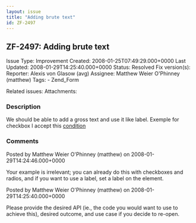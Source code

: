 ```yaml
---
layout: issue
title: "Adding brute text"
id: ZF-2497
---
```


ZF-2497: Adding brute text
--------------------------

 Issue Type: Improvement Created: 2008-01-25T07:49:29.000+0000 Last Updated: 2008-01-29T14:25:40.000+0000 Status: Resolved Fix version(s): 
 Reporter:  Alexis von Glasow (avg)  Assignee:  Matthew Weier O'Phinney (matthew)  Tags: - Zend\_Form
 
 Related issues: 
 Attachments: 
### Description

We should be able to add a gross text and use it like label. Exemple for checkbox I accept this [condition](/condition)

 

 

### Comments

Posted by Matthew Weier O'Phinney (matthew) on 2008-01-29T14:24:46.000+0000

Your example is irrelevant; you can already do this with checkboxes and radios, and if you want to use a label, set a label on the element.

 

 

Posted by Matthew Weier O'Phinney (matthew) on 2008-01-29T14:25:40.000+0000

Please provide the desired API (ie., the code you would want to use to achieve this), desired outcome, and use case if you decide to re-open.

 

 